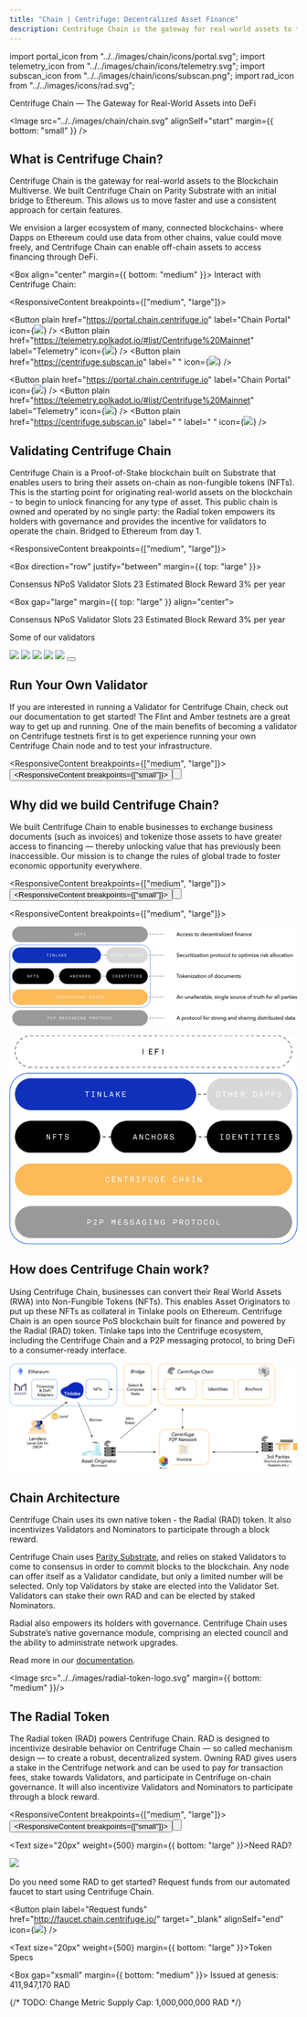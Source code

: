 ```yaml
---
title: "Chain | Centrifuge: Decentralized Asset Finance"
description: Centrifuge Chain is the gateway for real-world assets to the Blockchain Multiverse.
---
```


<!-- Imports -->

import portal_icon from "../../images/chain/icons/portal.svg";
import telemetry_icon from "../../images/chain/icons/telemetry.svg";
import subscan_icon from "../../images/chain/icons/subscan.png";
import rad_icon from "../../images/icons/rad.svg";

<!-- What -->
<Section>
<Row>
<Col span={5} align="start">
<Text size="xxlarge" weight="bold" margin={{ bottom: "large" }} textAlign="start">
Centrifuge Chain — The Gateway for Real-World Assets into DeFi
</Text>

<Image src="../../images/chain/chain.svg" alignSelf="start" margin={{ bottom: "small" }} />

</Col>
<Col span={1}></Col>
<Col span={6}>

# What is Centrifuge Chain?

Centrifuge Chain is the gateway for real-world assets to the Blockchain Multiverse. We built Centrifuge Chain on Parity Substrate with an initial bridge to Ethereum. This allows us to move faster and use a consistent approach for certain features.

We envision a larger ecosystem of many, connected blockchains- where Dapps on Ethereum could use data from other chains, value could move freely, and Centrifuge Chain can enable off-chain assets to access financing through DeFi.

</Col>
</Row>
</Section>

<!-- Interact -->
<Section>

<Box align="center" margin={{ bottom: "medium" }}>
<Text size="large">
Interact with Centrifuge Chain:
</Text>
</Box>

<ResponsiveContent breakpoints={["medium", "large"]}>
<Box justify="center" direction="row" gap="xlarge">

<Button plain href="https://portal.chain.centrifuge.io" label="Chain Portal" icon={<Image height="20px" src={portal_icon} />} />
<Button plain href="https://telemetry.polkadot.io/#list/Centrifuge%20Mainnet" label="Telemetry" icon={<Image height="20px" src={telemetry_icon} />} />
<Button plain href="https://centrifuge.subscan.io" label=" " icon={<Image height="20px" src={subscan_icon} />} />

</Box>
</ResponsiveContent>
<ResponsiveContent breakpoints={["small"]}>
<Box justify="center" gap="small">

<Button plain href="https://portal.chain.centrifuge.io" label="Chain Portal" icon={<Image height="20px" src={portal_icon} />} />
<Button plain href="https://telemetry.polkadot.io/#list/Centrifuge%20Mainnet" label="Telemetry" icon={<Image height="20px" src={telemetry_icon} />} />
<Button plain href="https://centrifuge.subscan.io" label=" " label=" " icon={<Image height="20px" src={subscan_icon} />} />

</Box>
</ResponsiveContent>

</Section>

<!-- Validation -->
<Section>
<Row>

<Col span={6} align="start">

# Validating Centrifuge Chain

Centrifuge Chain is a Proof-of-Stake blockchain built on Substrate that enables users to bring their assets on-chain as non-fungible tokens (NFTs). This is the starting point for originating real-world assets on the blockchain - to begin to unlock financing for any type of asset. This public chain is owned and operated by no single party: the Radial token empowers its holders with governance and provides the incentive for validators to operate the chain. Bridged to Ethereum from day 1.

<ResponsiveContent breakpoints={["medium", "large"]}>

<Box direction="row" justify="between" margin={{ top: "large" }}>

<Box justify="between" height="120px" width="small">
<Text size="20px" textAlign="start">Consensus</Text>
<Text size="32px" textAlign="start" weight={500}>NPoS</Text>
</Box>

<Box justify="between" height="120px" width="small">
<Text size="20px" textAlign="start">Validator Slots</Text>
<Text size="32px" textAlign="start" weight={500}>23</Text>
</Box>

<Box justify="between" height="120px" width="small">
<Text size="20px" textAlign="start">Estimated Block Reward</Text>
<Box direction="row" gap="xsmall" align="end" justify="start">
<Text size="32px" weight={500}>3%</Text>
<Text size="small" weight={500}>per year</Text>
</Box>
</Box>

</Box>

</ResponsiveContent>
<ResponsiveContent breakpoints={["small"]}>

<Box gap="large" margin={{ top: "large" }} align="center">

<Box justify="between" width="small" gap="medium">
<Text size="20px" textAlign="center">Consensus</Text>
<Text size="32px" textAlign="center" weight={500}>NPoS</Text>
</Box>

<Box justify="between" width="small" gap="medium">
<Text size="20px" textAlign="center">Validator Slots</Text>
<Text size="32px" textAlign="center" weight={500}>23</Text>
</Box>

<Box justify="between" width="small" gap="medium">
<Text size="20px" textAlign="center">Estimated Block Reward</Text>
<Box direction="row" gap="xsmall" align="end" justify="center">
<Text size="32px" weight={500}>3%</Text>
<Text size="small" weight={500}>per year</Text>
</Box>
</Box>

</Box>

</ResponsiveContent>

</Col>
<Col span={1} margin={{ top: "72px" }} />
<Col span={5}>

<Box gap="large">

<Text size="20px" textAlign="center">Some of our validators</Text>

<Box>

<Row mb="large">
<Col span={5} align="center">
<a href="https://portal.chain.centrifuge.io/#/staking" target="_blank"><Image src="../../images/chain/validators/purestake_logo.svg" /></a>
</Col>
<Col span={2} margin={{ bottom: "large" }}></Col>
<Col span={5} align="center">
<a href="https://portal.chain.centrifuge.io/#/staking" target="_blank"><Image src="../../images/chain/validators/chorus_logo.svg" /></a>
</Col>
</Row>

<Row mb="large">
<Col span={5} align="center">
<a href="https://portal.chain.centrifuge.io/#/staking" target="_blank"><Image src="../../images/chain/validators/stakecapital_logo.svg" /></a>
</Col>
<Col span={2} margin={{ bottom: "large" }}></Col>
<Col span={5} align="center">
<a href="https://portal.chain.centrifuge.io/#/staking" target="_blank"><Image src="../../images/chain/validators/staked_logo.svg" /></a>
</Col>
</Row>

<Row>
<Col span={5} align="center">
<a href="https://portal.chain.centrifuge.io/#/staking" target="_blank"><Image src="../../images/chain/validators/stakefish_logo.svg" /></a>
</Col>
<Col span={2} margin={{ bottom: "large" }}></Col>
<Col span={5}>

<Button plain href="https://portal.chain.centrifuge.io/#/staking" target="_blank" label="and many more..." />

</Col>
</Row>

</Box>

</Box>

</Col>

</Row>

</Section>

<!-- Validator -->
<Section>

# Run Your Own Validator

If you are interested in running a Validator for Centrifuge Chain, check out our documentation to get started! The Flint and Amber testnets are a great way to get up and running. One of the main benefits of becoming a validator on Centrifuge testnets first is to get experience running your own Centrifuge Chain node and to test your infrastructure.

<ResponsiveContent breakpoints={["medium", "large"]}>
<Button href="https://developer.centrifuge.io/chain/overview/introduction/" alignSelf="end" label="Centrifuge Chain Documentation" />
</ResponsiveContent>
<ResponsiveContent breakpoints={["small"]}>
<Button href="https://developer.centrifuge.io/chain/overview/introduction/" label="Centrifuge Chain Documentation" />
</ResponsiveContent>

</Section>

<!-- Why -->
<Section>

# Why did we build Centrifuge Chain?

We built Centrifuge Chain to enable businesses to exchange business documents (such as invoices) and tokenize those assets to have greater access to financing — thereby unlocking value that has previously been inaccessible. Our mission is to change the rules of global trade to foster economic opportunity everywhere.

<ResponsiveContent breakpoints={["medium", "large"]}>
<Button plain href="/products/deep-tier-finance" label="Use Case: Deep Tier Finance" alignSelf="start" />
</ResponsiveContent>
<ResponsiveContent breakpoints={["small"]}>
<Button plain href="/products/deep-tier-finance" label="Use Case: Deep Tier Finance" />
</ResponsiveContent>

</Section>
<FullWidthSection>

<ResponsiveContent breakpoints={["medium", "large"]}>

![](../../images/chain/why-we-built-chain.svg)

</ResponsiveContent>
<ResponsiveContent breakpoints={["small"]}>

![](../../images/chain/why-we-built-chain-mobile.svg)

</ResponsiveContent>

</FullWidthSection>

<!-- How -->
<Section>

# How does Centrifuge Chain work?

Using Centrifuge Chain, businesses can convert their Real World Assets (RWA) into Non-Fungible Tokens (NFTs). This enables Asset Originators to put up these NFTs as collateral in Tinlake pools on Ethereum. Centrifuge Chain is an open source PoS blockchain built for finance and powered by the Radial (RAD) token. Tinlake taps into the Centrifuge ecosystem, including the Centrifuge Chain and a P2P messaging protocol, to bring DeFi to a consumer-ready interface.

</Section>
<FullWidthSection>

![](../../images/chain/how-does-chain-work.svg)

</FullWidthSection>

<!-- Chain Architecture -->
<Section>

# Chain Architecture

Centrifuge Chain uses its own native token - the Radial (RAD) token. It also incentivizes Validators and Nominators to participate through a block reward.

Centrifuge Chain uses [Parity Substrate](https://www.substrate.io), and relies on staked Validators to come to consensus in order to commit blocks to the blockchain. Any node can offer itself as a Validator candidate, but only a limited number will be selected. Only top Validators by stake are elected into the Validator Set. Validators can stake their own RAD and can be elected by staked Nominators.

Radial also empowers its holders with governance. Centrifuge Chain uses Substrate’s native governance module, comprising an elected council and the ability to administrate network upgrades.

Read more in our <a href="https://developer.centrifuge.io/chain/overview/introduction/" target="_blank">documentation</a>.

</Section>

<!-- Radial Token -->
<Section>

<Image src="../../images/radial-token-logo.svg" margin={{ bottom: "medium" }}/>

# The Radial Token

The Radial token (RAD) powers Centrifuge Chain. RAD is designed to incentivize desirable behavior on Centrifuge Chain — so called mechanism design — to create a robust, decentralized system. Owning RAD gives users a stake in the Centrifuge network and can be used to pay for transaction fees, stake towards Validators, and participate in Centrifuge on-chain governance. It will also incentivize Validators and Nominators to participate through a block reward.

<ResponsiveContent breakpoints={["medium", "large"]}>
<Button href="https://ctrf-tk-ppr.s3-us-west-1.amazonaws.com/Centrifuge+Token+Design+Spec+v0.5.pdf" label="Read Token Summary" align="end" />
</ResponsiveContent>
<ResponsiveContent breakpoints={["small"]}>
<Button href="https://ctrf-tk-ppr.s3-us-west-1.amazonaws.com/Centrifuge+Token+Design+Spec+v0.5.pdf" label="Read Token Summary" />
</ResponsiveContent>

</Section>

<Section>
<Row>

<Col span={6} align="start">

<Text size="20px" weight={500} margin={{ bottom: "large" }}>Need RAD?</Text>

<Box direction="row" gap="medium" align="start">

<Image src="../../images/chain/faucet.svg" />

<Box gap="medium">

<Text>Do you need some RAD to get started? Request funds from our automated faucet to start using Centrifuge Chain.</Text>

<Button plain label="Request funds" href="http://faucet.chain.centrifuge.io/" target="\_blank" alignSelf="end" icon={<Image height="20px" src={rad_icon} />} />

</Box>

</Box>

</Col>
<Col span={1} margin={{ bottom: "xlarge" }}></Col>
<Col span={5} align="start">

<Text size="20px" weight={500} margin={{ bottom: "large" }}>Token Specs</Text>

<Box gap="xsmall" margin={{ bottom: "medium" }}>
<Text textAlign="start">Issued at genesis:</Text>
<Text size="20px" textAlign="start" weight={500}>411,947,170 RAD</Text>
</Box>

<Box gap="xsmall">
{/* TODO: Change Metric
<Text textAlign="start">Supply Cap:</Text>
<Text size="20px" textAlign="start" weight={500}>1,000,000,000 RAD</Text>
*/}
</Box>

</Col>

</Row>
</Section>
